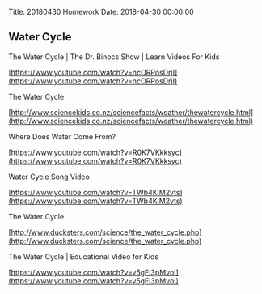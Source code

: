 Title: 20180430 Homework
Date: 2018-04-30 00:00:00


## Water Cycle

The Water Cycle | The Dr. Binocs Show | Learn Videos For Kids

[https://www.youtube.com/watch?v=ncORPosDrjI](https://www.youtube.com/watch?v=ncORPosDrjI)



The Water Cycle

[http://www.sciencekids.co.nz/sciencefacts/weather/thewatercycle.html](http://www.sciencekids.co.nz/sciencefacts/weather/thewatercycle.html)



Where Does Water Come From?

[https://www.youtube.com/watch?v=R0K7VKkksyc](https://www.youtube.com/watch?v=R0K7VKkksyc)



Water Cycle Song Video

[https://www.youtube.com/watch?v=TWb4KlM2vts](https://www.youtube.com/watch?v=TWb4KlM2vts)



The Water Cycle

[http://www.ducksters.com/science/the_water_cycle.php](http://www.ducksters.com/science/the_water_cycle.php)



The Water Cycle | Educational Video for Kids

[https://www.youtube.com/watch?v=y5gFI3pMvoI](https://www.youtube.com/watch?v=y5gFI3pMvoI)
